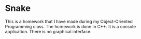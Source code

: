 # Snake
This is a homework that I have made during my Object-Oriented Programming class.
The homework is done in C++.
It is a console application. There is no graphical interface.
